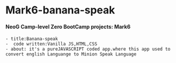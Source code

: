 # Mark6-banana-speak
#### NeoG Camp-level Zero BootCamp projects: Mark6
    - title:Banana-speak
    -  code written:Vanilla JS,HTML,CSS
    - about: it's a pureJAVASCRIPT coded app.where this app used to convert english Languange to Minion Speak Language
